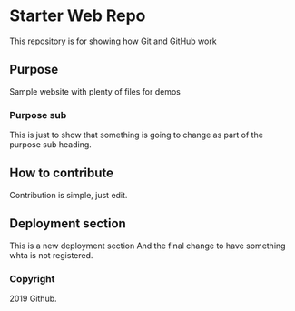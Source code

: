 # Starter Web Repo

This repository is for showing how Git and GitHub work

## Purpose

Sample website with plenty of files for demos

### Purpose sub

This is just to show that something is going to change as part of the purpose sub heading.

## How to contribute

Contribution is simple, just edit.


## Deployment section
This is a new deployment section
And the final change to have something whta is not registered.


### Copyright

2019 Github.

